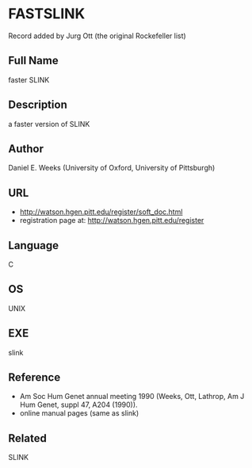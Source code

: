 # FASTSLINK
Record added by Jurg Ott (the original Rockefeller list)

## Full Name
faster SLINK

## Description
a faster version of SLINK

## Author
Daniel E. Weeks (University of Oxford, University of Pittsburgh)

## URL
* http://watson.hgen.pitt.edu/register/soft_doc.html
* registration page at: http://watson.hgen.pitt.edu/register

## Language
C

## OS
UNIX

## EXE
slink

## Reference
* Am Soc Hum Genet annual meeting 1990 (Weeks, Ott, Lathrop, Am J Hum Genet, suppl 47, A204 (1990)).
* online manual pages (same as slink)

## Related
SLINK
